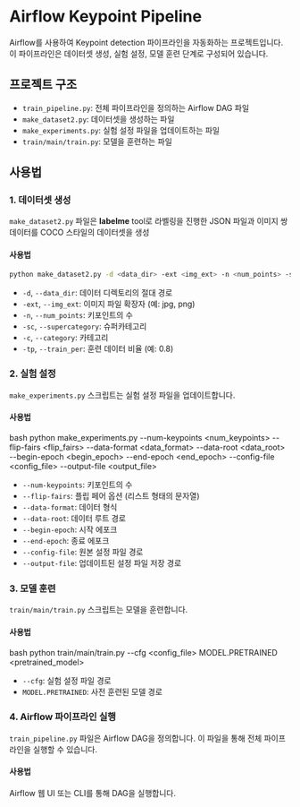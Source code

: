 # Airflow Keypoint Pipeline

Airflow를 사용하여 Keypoint detection 파이프라인을 자동화하는 프로젝트입니다. 이 파이프라인은 데이터셋 생성, 실험 설정, 모델 훈련 단계로 구성되어 있습니다.

## 프로젝트 구조

- `train_pipeline.py`: 전체 파이프라인을 정의하는 Airflow DAG 파일
- `make_dataset2.py`: 데이터셋을 생성하는 파일
- `make_experiments.py`: 실험 설정 파일을 업데이트하는 파일
- `train/main/train.py`: 모델을 훈련하는 파일


## 사용법

### 1. 데이터셋 생성

`make_dataset2.py` 파일은 **labelme** tool로 라벨링을 진행한 JSON 파일과 이미지 쌍 데이터를 COCO 스타일의 데이터셋을 생성

#### 사용법


```bash
python make_dataset2.py -d <data_dir> -ext <img_ext> -n <num_points> -sc <supercategory> -c <category> -tp <train_per>
```


- `-d`, `--data_dir`: 데이터 디렉토리의 절대 경로
- `-ext`, `--img_ext`: 이미지 파일 확장자 (예: jpg, png)
- `-n`, `--num_points`: 키포인트의 수
- `-sc`, `--supercategory`: 슈퍼카테고리
- `-c`, `--category`: 카테고리
- `-tp`, `--train_per`: 훈련 데이터 비율 (예: 0.8)



### 2. 실험 설정

`make_experiments.py` 스크립트는 실험 설정 파일을 업데이트합니다.

#### 사용법
bash
python make_experiments.py --num-keypoints <num_keypoints> --flip-fairs <flip_fairs> --data-format <data_format> --data-root <data_root> --begin-epoch <begin_epoch> --end-epoch <end_epoch> --config-file <config_file> --output-file <output_file>


- `--num-keypoints`: 키포인트의 수
- `--flip-fairs`: 플립 페어 옵션 (리스트 형태의 문자열)
- `--data-format`: 데이터 형식
- `--data-root`: 데이터 루트 경로
- `--begin-epoch`: 시작 에포크
- `--end-epoch`: 종료 에포크
- `--config-file`: 원본 설정 파일 경로
- `--output-file`: 업데이트된 설정 파일 저장 경로

### 3. 모델 훈련

`train/main/train.py` 스크립트는 모델을 훈련합니다.

#### 사용법
bash
python train/main/train.py --cfg <config_file> MODEL.PRETRAINED <pretrained_model>

- `--cfg`: 실험 설정 파일 경로
- `MODEL.PRETRAINED`: 사전 훈련된 모델 경로

### 4. Airflow 파이프라인 실행

`train_pipeline.py` 파일은 Airflow DAG을 정의합니다. 이 파일을 통해 전체 파이프라인을 실행할 수 있습니다.

#### 사용법

Airflow 웹 UI 또는 CLI를 통해 DAG을 실행합니다.
